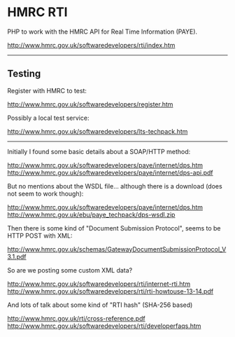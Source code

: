 
# HMRC RTI

PHP to work with the HMRC API for Real Time Information (PAYE).

http://www.hmrc.gov.uk/softwaredevelopers/rti/index.htm

---

## Testing

Register with HMRC to test:

http://www.hmrc.gov.uk/softwaredevelopers/register.htm

Possibly a local test service:

http://www.hmrc.gov.uk/softwaredevelopers/lts-techpack.htm

---

Initially I found some basic details about a SOAP/HTTP method:

http://www.hmrc.gov.uk/softwaredevelopers/paye/internet/dps.htm
http://www.hmrc.gov.uk/softwaredevelopers/paye/internet/dps-api.pdf

But no mentions about the WSDL file... although there is a download (does not seem to work though):

http://www.hmrc.gov.uk/softwaredevelopers/paye/internet/dps.htm
http://www.hmrc.gov.uk/ebu/paye_techpack/dps-wsdl.zip

Then there is some kind of "Document Submission Protocol", seems to be HTTP POST with XML:

http://www.hmrc.gov.uk/schemas/GatewayDocumentSubmissionProtocol_V3.1.pdf

So are we posting some custom XML data?

http://www.hmrc.gov.uk/softwaredevelopers/rti/internet-rti.htm
http://www.hmrc.gov.uk/softwaredevelopers/rti/rti-howtouse-13-14.pdf

And lots of talk about some kind of "RTI hash" (SHA-256 based)

http://www.hmrc.gov.uk/rti/cross-reference.pdf
http://www.hmrc.gov.uk/softwaredevelopers/rti/developerfaqs.htm
